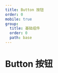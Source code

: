 ```yaml
---
title: Button 按钮
order: 0
mobile: true
group:
  title: 基础组件
  order: 0
  path: base
---
```


# Button 按钮

<code src="../demo/Button.tsx"></code>
<API src="../src/Button.tsx"></API>
